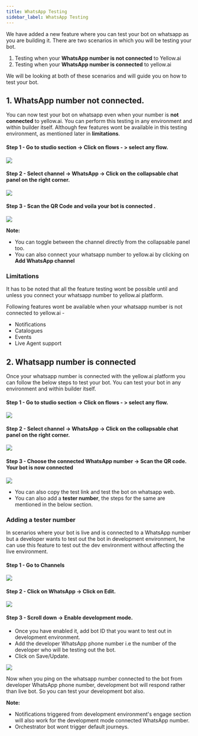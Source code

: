 ```yaml
---
title: WhatsApp Testing
sidebar_label: WhatsApp Testing
---
```


We have added a new feature where you can test your bot on whatsapp as you are building it. There are two scenarios in which you will be testing your bot. 
1. Testing when your **WhatsApp number is not connected** to Yellow.ai 
2. Testing when your **WhatsApp number is connected** to yellow.ai

We will be looking at both of these scenarios and will guide you on how to test your bot.

## 1. WhatsApp number not connected.

You can now test your bot on whatsapp even when your number is **not connected** to yellow.ai. You can perform this testing in any environment and within builder itself. Although few features wont be available in this testing environment, as mentioned later in **limitations**.

#### Step 1 - Go to studio section -> Click on flows - > select any flow.

![](https://i.imgur.com/oDxFYM6.jpg)

#### Step 2 - Select channel -> WhatsApp -> Click on the collapsable chat panel on the right corner.

![](https://i.imgur.com/JVIcSRC.jpg)

#### Step 3 - Scan the QR Code and voila your bot is connected .

![](https://i.imgur.com/x4vtjef.jpg)

**Note:**

* You can toggle between the channel directly from the collapsable panel too.
* You can also connect your whatsapp number to yellow.ai by clicking on **Add WhatsApp channel**

### Limitations 
It has to be noted that all the feature testing wont be possible until and unless you connect your whatsapp number to yellow.ai platform. 

Following features wont be available when your whatsapp number is not connected to yellow.ai - 
* Notifications
* Catalogues
* Events
* Live Agent support

## 2. Whatsapp number is connected 

Once your whatsapp number is connected with the yellow.ai platform you can follow the below steps to test your bot.
You can test your bot in any environment and within builder itself.

#### Step 1 - Go to studio section -> Click on flows - > select any flow.

![](https://i.imgur.com/oDxFYM6.jpg)

#### Step 2 - Select channel -> WhatsApp -> Click on the collapsable chat panel on the right corner.

![](https://i.imgur.com/JVIcSRC.jpg)

#### Step 3 - Choose the connected WhatsApp number -> Scan the QR code. Your bot is now connected

![](https://i.imgur.com/IUhkXNu.jpg)

* You can also copy the test link and test the bot on whatsapp web.
* You can also add a **tester number**, the steps for the same are mentioned in the below section.
### Adding a tester number

In scenarios where your bot is live and is connected to a WhatsApp number but a developer wants to test out the bot in development environment, he can use this feature to test out the dev environment without affecting the live environment.


#### Step 1 - Go to Channels

![](https://i.imgur.com/6JVW1K4.png)

#### Step 2 - Click on WhatsApp -> Click on Edit.

![](https://i.imgur.com/qngg3RV.png)

#### Step 3 - Scroll down -> Enable development mode.

* Once you have enabled it, add bot ID that you want to test out in development environment.
* Add the developer WhatsApp phone number i.e the number of the developer who will be testing out the bot.
* Click on Save/Update.


![](https://i.imgur.com/DZTyDJX.png)


Now when you ping on the whatsapp number connected to the bot from developer WhatsApp phone number, development bot will respond rather than live bot. So you can test your development bot also.

**Note:**
* Notifications triggered from development environment's engage section will also work for the development mode connected WhatsApp number.
* Orchestrator bot wont trigger default journeys.